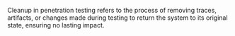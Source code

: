Cleanup in penetration testing refers to the process of removing traces, artifacts, or changes made during testing to return the system to its original state, ensuring no lasting impact.